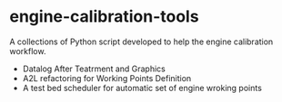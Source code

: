 # engine-calibration-tools
A collections of Python script developed to help the engine calibration workflow.
- Datalog After Teatrment and Graphics
- A2L refactoring for Working Points Definition
- A test bed scheduler for automatic set of engine wroking points

